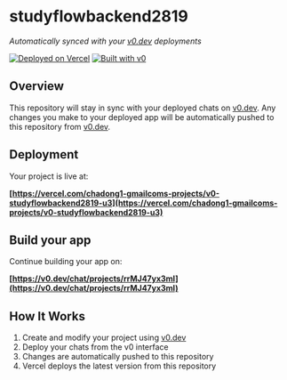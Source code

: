 # studyflowbackend2819

*Automatically synced with your [v0.dev](https://v0.dev) deployments*

[![Deployed on Vercel](https://img.shields.io/badge/Deployed%20on-Vercel-black?style=for-the-badge&logo=vercel)](https://vercel.com/chadong1-gmailcoms-projects/v0-studyflowbackend2819-u3)
[![Built with v0](https://img.shields.io/badge/Built%20with-v0.dev-black?style=for-the-badge)](https://v0.dev/chat/projects/rrMJ47yx3ml)

## Overview

This repository will stay in sync with your deployed chats on [v0.dev](https://v0.dev).
Any changes you make to your deployed app will be automatically pushed to this repository from [v0.dev](https://v0.dev).

## Deployment

Your project is live at:

**[https://vercel.com/chadong1-gmailcoms-projects/v0-studyflowbackend2819-u3](https://vercel.com/chadong1-gmailcoms-projects/v0-studyflowbackend2819-u3)**

## Build your app

Continue building your app on:

**[https://v0.dev/chat/projects/rrMJ47yx3ml](https://v0.dev/chat/projects/rrMJ47yx3ml)**

## How It Works

1. Create and modify your project using [v0.dev](https://v0.dev)
2. Deploy your chats from the v0 interface
3. Changes are automatically pushed to this repository
4. Vercel deploys the latest version from this repository
